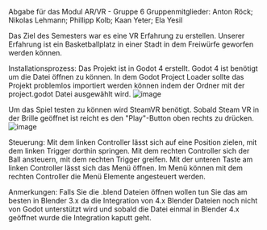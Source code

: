 Abgabe für das Modul AR/VR - Gruppe 6
Gruppenmitglieder: Anton Röck; Nikolas Lehmann; Phillipp Kolb; Kaan Yeter; Ela Yesil

Das Ziel des Semesters war es eine VR Erfahrung zu erstellen. Unserer Erfahrung ist ein Basketballplatz in einer Stadt in dem Freiwürfe geworfen werden können.

Installationsprozess:
Das Projekt ist in Godot 4 erstellt. Godot 4 ist benötigt um die Datei öffnen zu können. In dem Godot Project Loader sollte das Projekt problemlos importiert werden können indem der Ordner mit der project.godot Datei ausgewählt wird.
![image](https://github.com/Maerzk/BasketballGame/assets/116390092/2456fd8f-e9b4-4cbe-b9d6-e2de658bc7a1)

Um das Spiel testen zu können wird SteamVR benötigt. Sobald Steam VR in der Brille geöffnet ist reicht es den "Play"-Button oben rechts zu drücken.
![image](https://github.com/Maerzk/BasketballGame/assets/116390092/7c630221-87fa-4032-b360-6f03244da8c1)

Steuerung:
Mit dem linken Controller lässt sich auf eine Position zielen, mit dem linken Trigger dorthin springen.
Mit dem rechten Controller sich der Ball ansteuern, mit dem rechten Trigger greifen.
Mit der unteren Taste am linken Controller lässt sich das Menü öffnen. Im Menü können mit dem rechten Controller die Menü Elemente angesteuert werden.

Anmerkungen:
Falls Sie die .blend Dateien öffnen wollen tun Sie das am besten in Blender 3.x da die Integration von 4.x Blender Dateien noch nicht von Godot unterstützt wird und sobald die Datei einmal in Blender 4.x geöffnet wurde die Integration kaputt geht.
